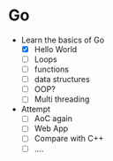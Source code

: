 # Go

- Learn the basics of Go
    - [x]  Hello World
    - [ ]  Loops
    - [ ]  functions
    - [ ]  data structures
    - [ ]  OOP?
    - [ ]  Multi threading

- Attempt
    - [ ]  AoC again
    - [ ]  Web App
    - [ ]  Compare with C++
    - [ ]  ....